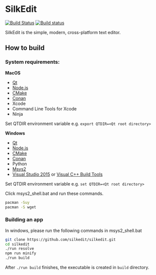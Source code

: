 # SilkEdit

[![Build Status](https://travis-ci.org/silkedit/silkedit.svg?branch=master)](https://travis-ci.org/silkedit/silkedit)
[![Build status](https://ci.appveyor.com/api/projects/status/2not2atlf4v17r2s?svg=true)](https://ci.appveyor.com/project/shinichy/silkedit)

SilkEdit is the simple, modern, cross-platform text editor.

## How to build

### System requirements:

**MacOS**

- [Qt](https://www.qt.io/)
- [Node.js](https://nodejs.org/)
- [CMake](https://cmake.org/)
- [Conan](http://docs.conan.io/en/latest/installation.html)
- Xcode
- Command Line Tools for Xcode
- Ninja

Set QTDIR environment variable e.g. `export QTDIR=<Qt root directory>`

**Windows**

- [Qt](https://www.qt.io/)
- [Node.js](https://nodejs.org/)
- [CMake](https://cmake.org/)
- [Conan](http://docs.conan.io/en/latest/installation.html)
- Python
- [Msys2](https://sourceforge.net/projects/msys2/files/Base/)
- [Visual Studio 2015](https://www.visualstudio.com/en-us/products/visual-studio-community-vs.aspx?wt.mc_id=github_microsoft_vscode) or [Visual C++ Build Tools](http://landinghub.visualstudio.com/visual-cpp-build-tools)

Set QTDIR environment variable e.g. `set QTDIR=<Qt root directory>`

Click msys2_shell.bat and run these commands.

```bash
pacman -Suy
pacman -S wget
```

### Building an app

In windows, please run the following commands in msys2_shell.bat

```bash
git clone https://github.com/silkedit/silkedit.git
cd silkedit
./run resolve
npm run minify
./run build
```

After `./run build` finishes, the executable is created in `build` directory.
